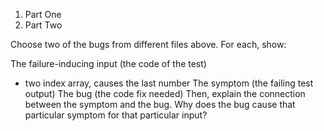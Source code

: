 1. Part One 
2. Part Two 

Choose two of the bugs from different files above. For each, show:

The failure-inducing input (the code of the test)
- two index array, causes the last number 
The symptom (the failing test output)
The bug (the code fix needed)
Then, explain the connection between the symptom and the bug. Why does the bug cause that particular symptom for that particular input?

